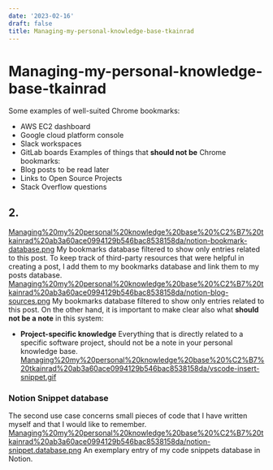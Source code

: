 ```yaml
---
date: '2023-02-16'
draft: false
title: Managing-my-personal-knowledge-base-tkainrad
---
```


# Managing-my-personal-knowledge-base-tkainrad

Some examples of well-suited Chrome bookmarks:
- AWS EC2 dashboard
- Google cloud platform console
- Slack workspaces
- GitLab boards
Examples of things that **should not be** Chrome bookmarks:
- Blog posts to be read later
- Links to Open Source Projects
- Stack Overflow questions
## 2.
[Managing%20my%20personal%20knowledge%20base%20%C2%B7%20tkainrad%20ab3a60ace0994129b546bac8538158da/notion-bookmark-database.png](Managing%20my%20personal%20knowledge%20base%20%C2%B7%20tkainrad%20ab3a60ace0994129b546bac8538158da/notion-bookmark-database.png)
My bookmarks database filtered to show only entries related to this post.
To keep track of third-party resources that were helpful in creating a post, I add them to my bookmarks database and link them to my posts database.
[Managing%20my%20personal%20knowledge%20base%20%C2%B7%20tkainrad%20ab3a60ace0994129b546bac8538158da/notion-blog-sources.png](Managing%20my%20personal%20knowledge%20base%20%C2%B7%20tkainrad%20ab3a60ace0994129b546bac8538158da/notion-blog-sources.png)
My bookmarks database filtered to show only entries related to this post.
On the other hand, it is important to make clear also what **should not be a note** in this system:
- **Project-specific knowledge** Everything that is directly related to a specific software project, should not be a note in your personal knowledge base.
[Managing%20my%20personal%20knowledge%20base%20%C2%B7%20tkainrad%20ab3a60ace0994129b546bac8538158da/vscode-insert-snippet.gif](Managing%20my%20personal%20knowledge%20base%20%C2%B7%20tkainrad%20ab3a60ace0994129b546bac8538158da/vscode-insert-snippet.gif)
### Notion Snippet database
The second use case concerns small pieces of code that I have written myself and that I would like to remember.
[Managing%20my%20personal%20knowledge%20base%20%C2%B7%20tkainrad%20ab3a60ace0994129b546bac8538158da/notion-snippet.database.png](Managing%20my%20personal%20knowledge%20base%20%C2%B7%20tkainrad%20ab3a60ace0994129b546bac8538158da/notion-snippet.database.png)
An exemplary entry of my code snippets database in Notion.
